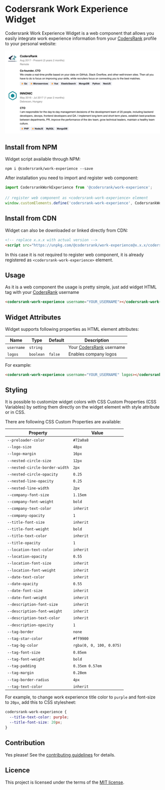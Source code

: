 # Codersrank Work Experience Widget

Codersrank Work Experience Widget is a web component that allows you easily integrate work experience information from your [CodersRank](https://codersrank.io) profile to your personal website:

<img src="preview.png" />

## Install from NPM

Widget script available through NPM:

```
npm i @codersrank/work-experience --save
```

After installation you need to import and register web component:

```js
import CodersrankWorkExperience from '@codersrank/work-experience';

// register web component as <codersrank-work-experience> element
window.customElements.define('codersrank-work-experience', CodersrankWorkExperience);
```

## Install from CDN

Widget can also be downloaded or linked directly from CDN:

```html
<!-- replace x.x.x with actual version -->
<script src="https://unpkg.com/@codersrank/work-experience@x.x.x/codersrank-work-experience.min.js"></script>
```

In this case it is not required to register web component, it is already registered as `<codersrank-work-experience>` element.

## Usage

As it is a web component the usage is pretty simple, just add widget HTML tag with your [CodersRank](https://codersrank.io) username

```html
<codersrank-work-experience username="YOUR_USERNAME"></codersrank-work-experience>
```

## Widget Attributes

Widget supports following properties as HTML element attributes:

| Name       | Type      | Default | Description                                       |
| ---------- | --------- | ------- | ------------------------------------------------- |
| `username` | `string`  |         | Your [CodersRank](https://codersrank.io) username |
| `logos`    | `boolean` | `false` | Enables company logos                             |

For example:

```html
<codersrank-work-experience username="YOUR_USERNAME" logos></codersrank-work-experience>
```

## Styling

It is possible to customize widget colors with CSS Custom Properties (CSS Variables) by setting them directly on the widget element with style attribute or in CSS.

There are following CSS Custom Properties are available:

| Property                       | Value                    |
| ------------------------------ | ------------------------ |
| `--preloader-color`            | `#72a0a8`                |
| `--logo-size`                  | `48px`                   |
| `--logo-margin`                | `16px`                   |
| `--nested-circle-size`         | `12px`                   |
| `--nested-circle-border-width` | `2px`                    |
| `--nested-circle-opacity`      | `0.25`                   |
| `--nested-line-opacity`        | `0.25`                   |
| `--nested-line-width`          | `2px`                    |
| `--company-font-size`          | `1.15em`                 |
| `--company-font-weight`        | `bold`                   |
| `--company-text-color`         | `inherit`                |
| `--company-opacity`            | `1`                      |
| `--title-font-size`            | `inherit`                |
| `--title-font-weight`          | `bold`                   |
| `--title-text-color`           | `inherit`                |
| `--title-opacity`              | `1`                      |
| `--location-text-color`        | `inherit`                |
| `--location-opacity`           | `0.55`                   |
| `--location-font-size`         | `inherit`                |
| `--location-font-weight`       | `inherit`                |
| `--date-text-color`            | `inherit`                |
| `--date-opacity`               | `0.55`                   |
| `--date-font-size`             | `inherit`                |
| `--date-font-weight`           | `inherit`                |
| `--description-font-size`      | `inherit`                |
| `--description-font-weight`    | `inherit`                |
| `--description-text-color`     | `inherit`                |
| `--description-opacity`        | `1`                      |
| `--tag-border`                 | `none`                   |
| `--tag-star-color`             | `#ff9900`                |
| `--tag-bg-color`               | `rgba(0, 0, 100, 0.075)` |
| `--tag-font-size`              | `0.85em`                 |
| `--tag-font-weight`            | `bold`                   |
| `--tag-padding`                | `0.35em 0.57em`          |
| `--tag-margin`                 | `0.28em`                 |
| `--tag-border-radius`          | `4px`                    |
| `--tag-text-color`             | `inherit`                |

For example, to change work experience title color to `purple` and font-size to `20px`, add this to CSS stylesheet:

```css
codersrank-work-experience {
  --title-text-color: purple;
  --title-font-size: 20px;
}
```

## Contribution

Yes please! See the [contributing guidelines](https://github.com/codersrank-org/work-experience-widget/blob/master/CONTRIBUTING.md) for details.

## Licence

This project is licensed under the terms of the [MIT license](https://github.com/codersrank-org/work-experience-widget/blob/master/LICENSE).
